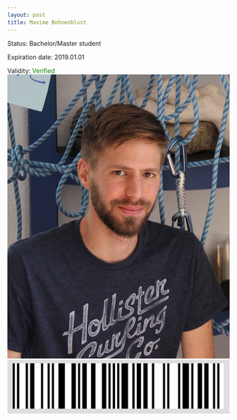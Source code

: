 ```yaml
---
layout: post
title: Maxime Bohnenblust
---
```


Status: Bachelor/Master student

Expiration date: 2019.01.01

Validity: <font color="green"> Verified</font> 
![](/members/img/Maxime_Bohnenblust.png)
![](/members/img/bar.png)
